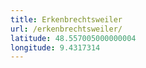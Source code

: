 ```yaml
---
title: Erkenbrechtsweiler
url: /erkenbrechtsweiler/
latitude: 48.557005000000004
longitude: 9.4317314
---
```

